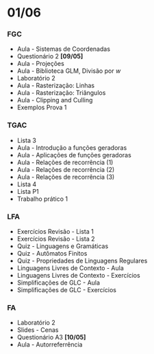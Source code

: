 # 01/06

### FGC

- Aula - Sistemas de Coordenadas
- Questionário 2 **[09/05]**
- Aula - Projeções
- Aula - Biblioteca GLM, Divisão por $w$
- Laboratório 2
- Aula - Rasterização: Linhas
- Aula - Rasterização: Triângulos
- Aula - Clipping and Culling
- Exemplos Prova 1

### TGAC

- Lista 3
- Aula - Introdução a funções geradoras
- Aula - Aplicações de funções geradoras
- Aula - Relações de recorrência (1)
- Aula - Relações de recorrência (2)
- Aula - Relações de recorrência (3)
- Lista 4
- Lista P1
- Trabalho prático 1

### LFA

- Exercícios Revisão - Lista 1
- Exercícios Revisão - Lista 2
- Quiz - Linguagens e Gramáticas
- Quiz - Autômatos Finitos
- Quiz - Propriedades de Linguagens Regulares
- Linguagens Livres de Contexto - Aula
- Linguagens Livres de Contexto - Exercícios
- Simplificações de GLC - Aula
- Simplificações de GLC - Exercícios

### FA

- Laboratório 2
- Slides - Cenas
- Questionário A3 **[10/05]**
- Aula - Autorreferrência
